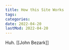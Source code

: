 ```yaml
---
title: How this Site Works
tags:
categories:
date: 2022-04-20
lastMod: 2022-04-20
---
```


Huh.
[[John Bezark]]
